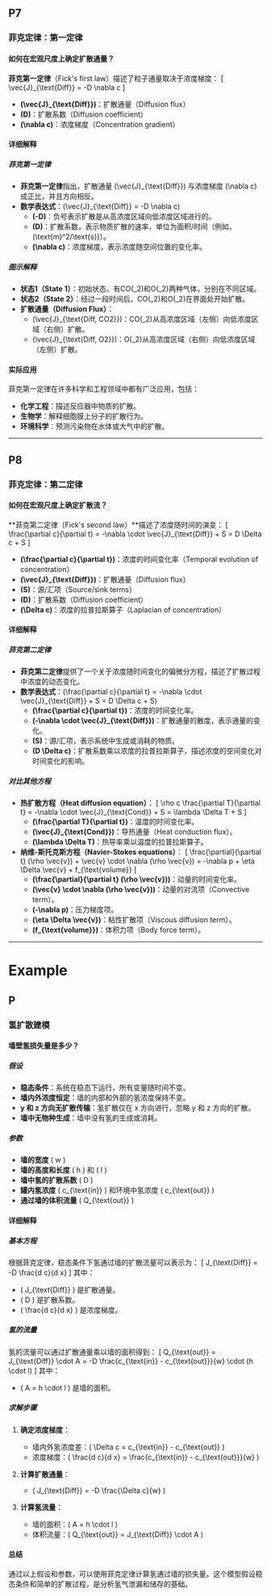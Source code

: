 ## P7

### 菲克定律：第一定律

#### 如何在宏观尺度上确定扩散通量？

**菲克第一定律**（Fick's first law）描述了粒子通量取决于浓度梯度：
\[
\vec{J}_{\text{Diff}} = -D \nabla c
\]
- **\(\vec{J}_{\text{Diff}}\)**：扩散通量（Diffusion flux）
- **\(D\)**：扩散系数（Diffusion coefficient）
- **\(\nabla c\)**：浓度梯度（Concentration gradient）

#### 详细解释

##### 菲克第一定律
- **菲克第一定律**指出，扩散通量 \(\vec{J}_{\text{Diff}}\) 与浓度梯度 \(\nabla c\) 成正比，并且方向相反。
- **数学表达式**：\(\vec{J}_{\text{Diff}} = -D \nabla c\)
  - **\(-D\)**：负号表示扩散是从高浓度区域向低浓度区域进行的。
  - **\(D\)**：扩散系数，表示物质扩散的速率，单位为面积/时间（例如，\(\text{m}^2/\text{s}\)）。
  - **\(\nabla c\)**：浓度梯度，表示浓度随空间位置的变化率。

##### 图示解释
- **状态1（State 1）**：初始状态，有CO\(_2\)和O\(_2\)两种气体，分别在不同区域。
- **状态2（State 2）**：经过一段时间后，CO\(_2\)和O\(_2\)在界面处开始扩散。
- **扩散通量（Diffusion Flux）**：
  - \(\vec{J}_{\text{Diff, CO2}}\)：CO\(_2\)从高浓度区域（左侧）向低浓度区域（右侧）扩散。
  - \(\vec{J}_{\text{Diff, O2}}\)：O\(_2\)从高浓度区域（右侧）向低浓度区域（左侧）扩散。

#### 实际应用
菲克第一定律在许多科学和工程领域中都有广泛应用，包括：
- **化学工程**：描述反应器中物质的扩散。
- **生物学**：解释细胞膜上分子的扩散行为。
- **环境科学**：预测污染物在水体或大气中的扩散。

---

## P8

### 菲克定律：第二定律

#### 如何在宏观尺度上确定扩散流？

**菲克第二定律（Fick's second law）**描述了浓度随时间的演变：
\[
\frac{\partial c}{\partial t} = -\nabla \cdot \vec{J}_{\text{Diff}} + S = D \Delta c + S
\]
- **\(\frac{\partial c}{\partial t}\)**：浓度的时间变化率（Temporal evolution of concentration）
- **\(\vec{J}_{\text{Diff}}\)**：扩散通量（Diffusion flux）
- **\(S\)**：源/汇项（Source/sink terms）
- **\(D\)**：扩散系数（Diffusion coefficient）
- **\(\Delta c\)**：浓度的拉普拉斯算子（Laplacian of concentration）

#### 详细解释

##### 菲克第二定律
- **菲克第二定律**提供了一个关于浓度随时间变化的偏微分方程，描述了扩散过程中浓度的动态变化。
- **数学表达式**：\(\frac{\partial c}{\partial t} = -\nabla \cdot \vec{J}_{\text{Diff}} + S = D \Delta c + S\)
  - **\(\frac{\partial c}{\partial t}\)**：浓度的时间变化率。
  - **\(-\nabla \cdot \vec{J}_{\text{Diff}}\)**：扩散通量的散度，表示通量的变化。
  - **\(S\)**：源/汇项，表示系统中生成或消耗的物质。
  - **\(D \Delta c\)**：扩散系数乘以浓度的拉普拉斯算子，描述浓度的空间变化对时间变化的影响。

##### 对比其他方程
- **热扩散方程（Heat diffusion equation）**：
  \[
  \rho c \frac{\partial T}{\partial t} = -\nabla \cdot \vec{J}_{\text{Cond}} + S = \lambda \Delta T + S
  \]
  - **\(\frac{\partial T}{\partial t}\)**：温度的时间变化率。
  - **\(\vec{J}_{\text{Cond}}\)**：导热通量（Heat conduction flux）。
  - **\(\lambda \Delta T\)**：热导率乘以温度的拉普拉斯算子。
- **纳维-斯托克斯方程（Navier-Stokes equations）**：
  \[
  \frac{\partial}{\partial t} (\rho \vec{v}) + \vec{v} \cdot \nabla (\rho \vec{v}) = -\nabla p + \eta \Delta \vec{v} + f_{\text{volume}}
  \]
  - **\(\frac{\partial}{\partial t} (\rho \vec{v})\)**：动量的时间变化率。
  - **\(\vec{v} \cdot \nabla (\rho \vec{v})\)**：动量的对流项（Convective term）。
  - **\(-\nabla p\)**：压力梯度项。
  - **\(\eta \Delta \vec{v}\)**：粘性扩散项（Viscous diffusion term）。
  - **\(f_{\text{volume}}\)**：体积力项（Body force term）。

---

# Example

## P

### 氢扩散建模

#### 墙壁氢损失量是多少？

##### 假设
- **稳态条件**：系统在稳态下运行，所有变量随时间不变。
- **墙内外浓度恒定**：墙的内部和外部的氢浓度保持不变。
- **y 和 z 方向无扩散传输**：氢扩散仅在 x 方向进行，忽略 y 和 z 方向的扩散。
- **墙中无物种生成**：墙中没有氢的生成或消耗。

##### 参数
- **墙的宽度** \( w \)
- **墙的高度和长度** \( h \) 和 \( l \)
- **墙中氢的扩散系数** \( D \)
- **罐内氢浓度** \( c_{\text{in}} \) 和环境中氢浓度 \( c_{\text{out}} \)
- **通过墙的体积流量** \( Q_{\text{out}} \)

#### 详细解释

##### 基本方程
根据菲克定律，稳态条件下氢通过墙的扩散流量可以表示为：
\[
J_{\text{Diff}} = -D \frac{d c}{d x}
\]
其中：
- \( J_{\text{Diff}} \) 是扩散通量。
- \( D \) 是扩散系数。
- \( \frac{d c}{d x} \) 是浓度梯度。

##### 氢的流量
氢的流量可以通过扩散通量乘以墙的面积得到：
\[
Q_{\text{out}} = J_{\text{Diff}} \cdot A = -D \frac{c_{\text{in}} - c_{\text{out}}}{w} \cdot (h \cdot l)
\]
其中：
- \( A = h \cdot l \) 是墙的面积。

##### 求解步骤
1. **确定浓度梯度**：
   - 墙内外氢浓度差：\( \Delta c = c_{\text{in}} - c_{\text{out}} \)
   - 浓度梯度：\( \frac{d c}{d x} = \frac{c_{\text{in}} - c_{\text{out}}}{w} \)

2. **计算扩散通量**：
   - \( J_{\text{Diff}} = -D \frac{\Delta c}{w} \)

3. **计算氢流量**：
   - 墙的面积：\( A = h \cdot l \)
   - 体积流量：\( Q_{\text{out}} = J_{\text{Diff}} \cdot A \)

#### 总结
通过以上假设和参数，可以使用菲克定律计算氢通过墙的损失量。这个模型假设稳态条件和简单的扩散过程，是分析氢气泄漏和储存的基础。